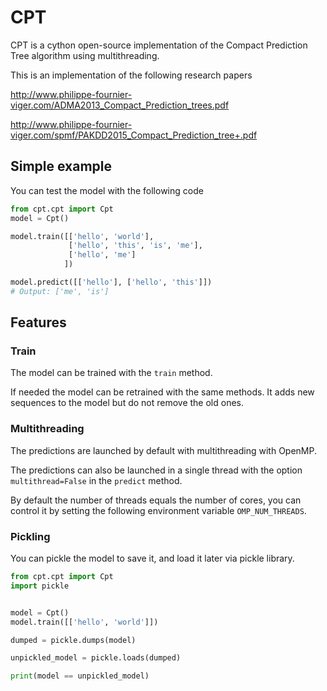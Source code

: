 # CPT

CPT is a cython open-source implementation of the Compact Prediction Tree algorithm using multithreading.

This is an implementation of the following research papers

http://www.philippe-fournier-viger.com/ADMA2013_Compact_Prediction_trees.pdf

http://www.philippe-fournier-viger.com/spmf/PAKDD2015_Compact_Prediction_tree+.pdf

## Simple example

You can test the model with the following code

```python
from cpt.cpt import Cpt
model = Cpt()

model.train([['hello', 'world'],
             ['hello', 'this', 'is', 'me'],
             ['hello', 'me']
            ])

model.predict([['hello'], ['hello', 'this']])
# Output: ['me', 'is']
```

## Features
### Train

The model can be trained with the `train` method.

If needed the model can be retrained with the same methods. It adds new sequences to the model but do not remove the old ones.

### Multithreading

The predictions are launched by default with multithreading with OpenMP.

The predictions can also be launched in a single thread with the option `multithread=False` in the `predict` method.

By default the number of threads equals the number of cores, you can control it by setting the following environment variable `OMP_NUM_THREADS`.

### Pickling

You can pickle the model to save it, and load it later via pickle library.
```python
from cpt.cpt import Cpt
import pickle


model = Cpt()
model.train([['hello', 'world']])

dumped = pickle.dumps(model)

unpickled_model = pickle.loads(dumped)

print(model == unpickled_model)
```
